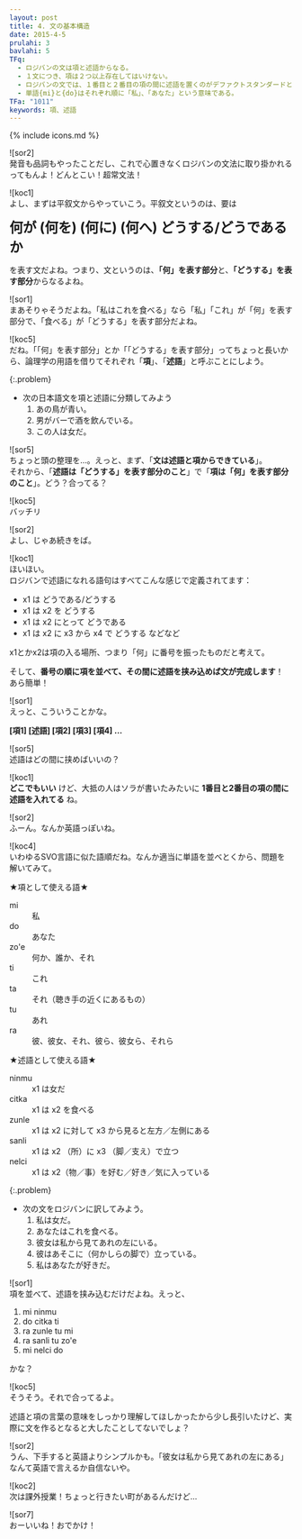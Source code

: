```yaml
---
layout: post
title: 4. 文の基本構造
date: 2015-4-5
prulahi: 3
bavlahi: 5
TFq:
  - ロジバンの文は項と述語からなる。
  - １文につき、項は２つ以上存在してはいけない。
  - ロジバンの文では、１番目と２番目の項の間に述語を置くのがデファクトスタンダードとなっている。
  - 単語{mi}と{do}はそれぞれ順に「私」、「あなた」という意味である。
TFa: "1011"
keywords: 項、述語
---
```

{% include icons.md %}

![sor2]  
発音も品詞もやったことだし、これで心置きなくロジバンの文法に取り掛かれるってもんよ！どんとこい！超常文法！

![koc1]  
よし、まずは平叙文からやっていこう。平叙文というのは、要は

**<font size="+2">何が (何を) (何に) (何へ) どうする/どうであるか</font>**

を表す文だよね。つまり、文というのは、**「何」を表す部分**と、**「どうする」を表す部分**からなるよね。

![sor1]  
まあそりゃそうだよね。「私はこれを食べる」なら「私」「これ」が「何」を表す部分で、「食べる」が「どうする」を表す部分だよね。

![koc5]  
だね。「「何」を表す部分」とか「「どうする」を表す部分」ってちょっと長いから、論理学の用語を借りてそれぞれ「**項**」、「**述語**」と呼ぶことにしよう。

{:.problem}
- 次の日本語文を項と述語に分類してみよう
  1. あの鳥が青い。
  1. 男がバーで酒を飲んでいる。
  1. この人は女だ。

![sor5]  
ちょっと頭の整理を...。えっと、まず、「**文は述語と項からできている**」。  
それから、「**述語は「どうする」を表す部分のこと**」で「**項は「何」を表す部分のこと**」。どう？合ってる？

![koc5]  
バッチリ

![sor2]  
よし、じゃあ続きをば。

![koc1]  
ほいほい。    
ロジバンで述語になれる語句はすべてこんな感じで定義されてます：

- x1 は どうである/どうする
- x1 は x2 を どうする
- x1 は x2 にとって どうである
- x1 は x2 に x3 から x4 で どうする
などなど

x1とかx2は項の入る場所、つまり「何」に番号を振ったものだと考えて。

そして、**番号の順に項を並べて、その間に述語を挟み込めば文が完成します**！ あら簡単！

![sor1]  
えっと、こういうことかな。

**[項1] [述語] [項2] [項3] [項4] …**

![sor5]  
述語はどの間に挟めばいいの？

![koc1]  
**どこでもいい** けど、大抵の人はソラが書いたみたいに **1番目と2番目の項の間に述語を入れてる** ね。

![sor2]  
ふーん。なんか英語っぽいね。

![koc4]  
いわゆるSVO言語に似た語順だね。なんか適当に単語を並べとくから、問題を解いてみて。


★項として使える語★

<dl class="valsi">
<dt>mi</dt>
<dd >私</dd>
<dt>do</dt>
<dd >あなた</dd>
<dt>zo'e</dt>
<dd >何か、誰か、それ</dd>
<dt>ti</dt>
<dd >これ</dd>
<dt>ta</dt>
<dd >それ（聴き手の近くにあるもの）</dd>
<dt>tu</dt>
<dd >あれ</dd>
<dt>ra</dt>
<dd >彼、彼女、それ、彼ら、彼女ら、それら</dd>
</dl>


★述語として使える語★

<dl class="valsi">
<dt>ninmu</dt>
<dd >x1 は女だ</dd>
<dt>citka</dt>
<dd >x1 は x2 を食べる</dd>
<dt>zunle</dt>
<dd >x1 は x2 に対して x3 から見ると左方／左側にある</dd>
<dt>sanli</dt>
<dd >x1 は x2 （所）に x3 （脚／支え）で立つ</dd>
<dt>nelci</dt>
<dd >x1 は x2（物／事）を好む／好き／気に入っている</dd>
</dl>

{:.problem}
- 次の文をロジバンに訳してみよう。
  1. 私は女だ。
  2. あなたはこれを食べる。
  3. 彼女は私から見てあれの左にいる。
  4. 彼はあそこに（何かしらの脚で）立っている。
  5. 私はあなたが好きだ。


![sor1]  
項を並べて、述語を挟み込むだけだよね。えっと、


1. mi ninmu
2. do citka ti
3. ra zunle tu mi
4. ra sanli tu zo'e
5. mi nelci do

かな？


![koc5]  
そうそう。それで合ってるよ。

述語と項の言葉の意味をしっかり理解してほしかったから少し長引いたけど、実際に文を作るとなると大したことしてないでしょ？

![sor2]  
うん、下手すると英語よりシンプルかも。「彼女は私から見てあれの左にある」なんて英語で言えるか自信ないや。

![koc2]  
次は課外授業！ちょっと行きたい町があるんだけど...

![sor7]  
おーいいね！おでかけ！
